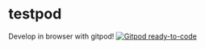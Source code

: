 # testpod

Develop in browser with gitpod!
[![Gitpod ready-to-code](https://img.shields.io/badge/Gitpod-ready--to--code-blue?logo=gitpod)](https://gitpod.io/#https://github.com/CrustyAuklet/testpod)
